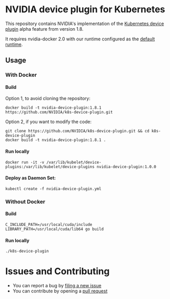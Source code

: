 # NVIDIA device plugin for Kubernetes

This repository contains NVIDIA's implementation of the [Kubernetes device plugin](https://github.com/kubernetes/community/blob/master/contributors/design-proposals/resource-management/device-plugin.md) alpha feature from version 1.8.  

It requires nvidia-docker 2.0 with our runtime configured as the [default runtime](https://github.com/NVIDIA/nvidia-docker/wiki/Advanced-topics#default-runtime).

## Usage

### With Docker

#### Build
Option 1, to avoid cloning the repository:
```
docker build -t nvidia-device-plugin:1.8.1 https://github.com/NVIDIA/k8s-device-plugin.git
```

Option 2, if you want to modify the code:
```
git clone https://github.com/NVIDIA/k8s-device-plugin.git && cd k8s-device-plugin
docker build -t nvidia-device-plugin:1.8.1 .
```

#### Run locally
```
docker run -it -v /var/lib/kubelet/device-plugins:/var/lib/kubelet/device-plugins nvidia-device-plugin:1.0.0
```

#### Deploy as Daemon Set:
```
kubectl create -f nvidia-device-plugin.yml
```

### Without Docker

#### Build
```shell
C_INCLUDE_PATH=/usr/local/cuda/include LIBRARY_PATH=/usr/local/cuda/lib64 go build
```

#### Run locally
```shell
./k8s-device-plugin
```

# Issues and Contributing

* You can report a bug by [filing a new issue](https://github.com/NVIDIA/k8s-device-plugin/issues/new)
* You can contribute by opening a [pull request](https://help.github.com/articles/using-pull-requests/)

